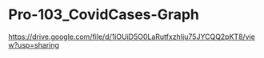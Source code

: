 # Pro-103_CovidCases-Graph

https://drive.google.com/file/d/1iOUiD5O0LaRutfxzhIju75JYCQQ2pKT8/view?usp=sharing
